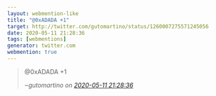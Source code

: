 ```yaml
---
layout: webmention-like
title: "@0xADADA +1"
target: http://twitter.com/gutomartino/status/1260007275571245056
date: 2020-05-11 21:28:36
tags: [webmentions]
generator: twitter.com
webmention: true
---
```




<blockquote class="external-citation">
  <p>
    @0xADADA +1
  </p>
  <cite>‒<span class="p-author p-name">gutomartino</span>
    on
    <a href="http://twitter.com/gutomartino/status/1260007275571245056" rel="external nofollow" target="_blank">2020-05-11 21:28:36</a>
  </cite>
</blockquote>



